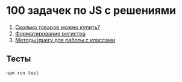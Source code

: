 # 100 задачек по JS с решениями

1. [Сколько товаров можно купить?](1.max-goods)
2. [Форматирование регистра](2.format-case)
3. [Методы jquery для работы с классами](3.dom-classes)

## Тесты

```
npm run test
```